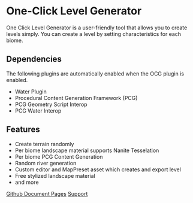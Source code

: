# One-Click Level Generator

One Click Level Generator is a user-friendly tool that allows you to create levels simply.
You can create a level by setting characteristics for each biome.

## Dependencies

The following plugins are automatically enabled when the OCG plugin is enabled.

- Water Plugin
- Procedural Content Generation Framework (PCG)
- PCG Geometry Script Interop
- PCG Water Interop

## Features

- Create terrain randomly
- Per biome landscape material supports Nanite Tesselation
- Per biome PCG Content Generation
- Random river generation
- Custom editor and MapPreset asset which creates and export level
- Free stylized landscape material
- and more

[Github Document Pages](https://code1133.github.io/ocg/)
[Support](https://github.com/Code1133/ocg/issues)
